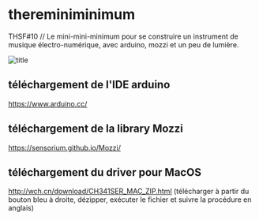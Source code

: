 # thereminiminimum

THSF#10 // Le mini-mini-minimum pour se construire un instrument de musique électro-numérique, avec arduino, mozzi et un peu de lumière. 

![title](https://github.com/lesporteslogiques/thereminiminimum/blob/master/)

## téléchargement de l'IDE arduino

https://www.arduino.cc/

## téléchargement de la library Mozzi

https://sensorium.github.io/Mozzi/

## téléchargement du driver pour MacOS

http://wch.cn/download/CH341SER_MAC_ZIP.html (télécharger à partir du bouton bleu à droite, dézipper, exécuter le fichier et suivre la procédure en anglais)
